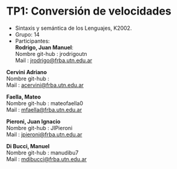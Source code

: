 # TP1: Conversión de velocidades
- Sintaxis y semántica de los Lenguajes, K2002.
- Grupo: 14
- Participantes:  
 **Rodrigo, Juan Manuel**:  
Nombre git-hub : jrodrigoutn  
Mail : jrodrigo@frba.utn.edu.ar  
  
**Cervini Adriano**  
Nombre git-hub :    
Mail : acervini@frba.utn.edu.ar  
  
 **Faella, Mateo**  
Nombre git-hub : mateofaella0  
Mail : mfaella@frba.utn.edu.ar  
   
 **Pieroni, Juan Ignacio**   
Nombre git-hub : JIPieroni    
Mail : jpieroni@frba.utn.edu.ar  
  
**Di Bucci, Manuel**  
Nombre git-hub : manudibu7  
Mail : mdibucci@frba.utn.edu.ar  
